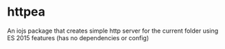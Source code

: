 # httpea
An iojs package that creates simple http server for the current folder using ES 2015 features (has no dependencies or config)
